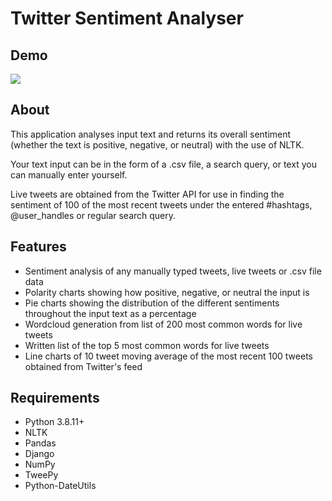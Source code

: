 
# Twitter Sentiment Analyser

## Demo

![](demo.gif)


## About


This application analyses input text and returns its overall sentiment (whether the text is positive, negative, or neutral) with the use of NLTK.

Your text input can be in the form of a .csv file, a search query, or text you can manually enter yourself.

Live tweets are obtained from the Twitter API for use in finding the sentiment of 100 of the most recent tweets under the entered #hashtags, @user_handles or regular search query.

## Features

- Sentiment analysis of any manually typed tweets, live tweets or .csv file data
- Polarity charts showing how positive, negative, or neutral the input is
- Pie charts showing the distribution of the different sentiments throughout the input text as a percentage
- Wordcloud generation from list of 200 most common words for live tweets
- Written list of the top 5 most common words for live tweets
- Line charts of 10 tweet moving average of the most recent 100 tweets obtained from Twitter's feed


## Requirements

- Python 3.8.11+
- NLTK
- Pandas
- Django
- NumPy
- TweePy
- Python-DateUtils
